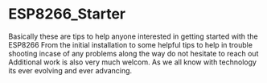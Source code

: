 # ESP8266_Starter
Basically these are tips to help anyone interested in getting started with the ESP8266
From the initial installation to some helpful tips to help in trouble shooting incase of any problems along the way do not hesitate to reach out 
Additional work is also very much welcom. As we all know with technology its ever evolving and ever advancing. 
